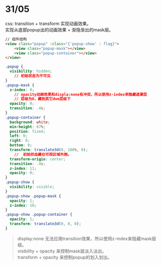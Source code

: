 # 31/05
css: transition + transform 实现动画效果。   
实现从底部popup出的动画效果 + 渐隐渐出的mask层。

```html
// 组件结构
<view class="popup" :class="{'popup-show' : flag}">
	<view class="popup-mask"></view>
	<view class="popup-container"></view>
</view>
```

```css
.popup {
  visibility: hidden;
	// 初始状态为不可见
}
.popup-mask {
  z-index: 0;
	// opacity动画效果和displa:none有冲突，所以使用z-index来隐藏遮罩层
	// 层级为0，藏到其它dom层级下
  opacity: 0;
  transition: .4s;
}
.popup-container {
  background: white;
  min-height: 67%;
  position: fixed;
  left: 0;
  right: 0;
  bottom: 0;
  transform: translate3d(0, 100%, 0);
	//	初始状态藏在可视区域外侧。
  transform-origin: center;
  transition: .4s;
  z-index: 11;
  opacity: 0;
}
.popup-show {
  visibility: visible;
}
.popup-show .popup-mask {
  opacity: 1;
  z-index: 10;
}
.popup-show .popup-container {
  opacity: 1;
  transform: translate3d(0, 0, 0);
}
```

> display:none 无法应用transition效果，所以使用z-index来隐藏mask层级。   
> visibility + opacity 来控制mask层淡入淡出。   
> transform + opacity 来控制popup的划入划出。
